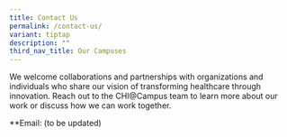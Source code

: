 ```yaml
---
title: Contact Us
permalink: /contact-us/
variant: tiptap
description: ""
third_nav_title: Our Campuses
---
```

<p>We welcome collaborations and partnerships with organizations and individuals
who share our vision of transforming healthcare through innovation. Reach
out to the CHI@Campus team to learn more about our work or discuss how
we can work together.</p>
<p></p>
<p>**Email: (to be updated)</p>
<p></p>